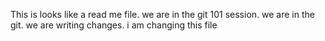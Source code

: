 This is looks like a read me file. 
we are in the git 101 session.
we are in the git.
we are writing changes.
i am changing this file
